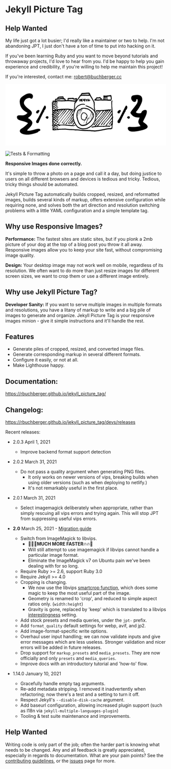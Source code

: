 # Jekyll Picture Tag

## Help Wanted

My life just got a lot busier; I'd really like a maintainer or two to help. I'm not abandoning JPT,
I just don't have a ton of time to put into hacking on it.

If you've been learning Ruby and you want to move beyond tutorials and throwaway projects, I'd love
to hear from you. I'd be happy to help you gain experience and credibility, if you're willing to
help me maintain this project!

If you're interested, contact me: robert@buchberger.cc

![Logo](docs/logo.svg)

![Tests & Formatting](https://github.com/rbuchberger/jekyll_picture_tag/workflows/Tests%20&%20Formatting/badge.svg)

**Responsive Images done correctly.**

It's simple to throw a photo on a page and call it a day, but doing justice to users on all
different browsers and devices is tedious and tricky. Tedious, tricky things should be automated.

Jekyll Picture Tag automatically builds cropped, resized, and reformatted images, builds several
kinds of markup, offers extensive configuration while requiring none, and solves both the art
direction and resolution switching problems with a little YAML configuration and a simple template
tag.

## Why use Responsive Images?

**Performance:** The fastest sites are static sites, but if you plonk a 2mb picture of your dog at
the top of a blog post you throw it all away. Responsive images allow you to keep your site fast,
without compromising image quality.

**Design:** Your desktop image may not work well on mobile, regardless of its resolution. We often
want to do more than just resize images for different screen sizes, we want to crop them or use a
different image entirely.

## Why use Jekyll Picture Tag?

**Developer Sanity:** If you want to serve multiple images in multiple formats and resolutions, you
have a litany of markup to write and a big pile of images to generate and organize. Jekyll Picture
Tag is your responsive images minion - give it simple instructions and it'll handle the rest.

## Features

* Generate piles of cropped, resized, and converted image files.
* Generate corresponding markup in several different formats.
* Configure it easily, or not at all.
* Make Lighthouse happy.

## Documentation:

https://rbuchberger.github.io/jekyll_picture_tag/

## Changelog:

https://rbuchberger.github.io/jekyll_picture_tag/devs/releases

Recent releases:

* 2.0.3 April 1, 2021
  * Improve backend format support detection
* 2.0.2 March 31, 2021
  * Do not pass a quality argument when generating PNG files.
    * It only works on newer versions of vips, breaking builds when using older
      versions (such as when deploying to netlify.)
    * It's not remarkably useful in the first place.
* 2.0.1 March 31, 2021
  * Select imagemagick deliberately when appropriate, rather than simply rescuing all vips errors
    and trying again. This will stop JPT from suppressing useful vips errors.
* **2.0** March 25, 2021 - [Migration guide](https://rbuchberger.github.io/jekyll_picture_tag/users/notes/migration_2)
  * Switch from ImageMagick to libvips.
    * 🚀🔥🔥**MUCH MORE FASTER**🔥🔥🚀
    * Will still attempt to use imagemagick if libvips cannot handle a
      particular image format.
    * Eliminate the ImageMagick v7 on Ubuntu pain we've been dealing with for so
      long.
  * Require Ruby >= 2.6, support Ruby 3.0
  * Require Jekyll >= 4.0
  * Cropping is changing.
      * We now use the libvips
        [smartcrop function](https://www.rubydoc.info/gems/ruby-vips/Vips/Image#smartcrop-instance_method),
        which does some magic to keep the most useful part of the image.
      * Geometry is renamed to 'crop', and reduced to simple aspect ratios only. (`width:height`)
      * Gravity is gone, replaced by 'keep' which is translated to a libvips
        [interestingness](https://www.rubydoc.info/gems/ruby-vips/Vips/Interesting) setting.
  * Add stock presets and media queries, under the `jpt-` prefix.
  * Add `format_quality` default settings for webp, avif, and jp2.
  * Add image-format-specific write options.
  * Overhaul user input handling; we can now validate inputs and give error
    messages which are less useless. Stronger validation and nicer errors will be added in future
    releases.
  * Drop support for `markup_presets` and `media_presets`. They are now
    officially and only `presets` and `media_queries`.
  * Improve docs with an introductory tutorial and 'how-to' flow.

* 1.14.0 January 10, 2021
  * Gracefully handle empty tag arguments.
  * Re-add metadata stripping. I removed it inadvertently when refactoring; now
    there's a test and a setting to turn it off.
  * Respect Jekyll's `--disable-disk-cache` argument.
  * Add baseurl configuration, allowing increased plugin support (such as I18n via `jekyll-multiple-languages-plugin`)
  * Tooling & test suite maintenance and improvements.

## Help Wanted

Writing code is only part of the job; often the harder part is knowing what needs to be changed. Any
and all feedback is greatly appreciated, especially in regards to documentation. What are your pain
points? See the [contributing
guidelines](https://rbuchberger.github.io/jekyll_picture_tag/devs/contributing), or the
[issues](https://github.com/rbuchberger/jekyll_picture_tag/issues) page for more.
